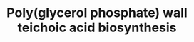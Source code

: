 ---
authors:
- DeSl
- Egonw
- Andra
- MaintBot
- Eweitz
description: Teichoic acids serve several roles in the cell. They serve as reservoirs
  of phosphates that can be mobilized when phosphate becomes limiting. Being anionic,
  they are scavengers of cations (in particular Mg2+), and may create a pH gradient
  across the wall by sequestering the protons expelled through the cytoplasmic membrane.
  In addition, lipoteichoic acids are the main source of the hydrophobicity of the
  cell envelope, and may contribute to its adhesiveness. Teichoic acids are also immunogenic,
  and can be considered the Gram-positive equivalent of the Gram-negative lipopolysaccharides.
last-edited: 2021-05-20
organisms:
- Saccharomyces cerevisiae
redirect_from:
- /index.php/Pathway:WP4162
- /instance/WP4162
schema-jsonld:
- '@context': https://schema.org/
  '@id': https://wikipathways.github.io/pathways/WP4162.html
  '@type': Dataset
  creator:
    '@type': Organization
    name: WikiPathways
  description: Teichoic acids serve several roles in the cell. They serve as reservoirs
    of phosphates that can be mobilized when phosphate becomes limiting. Being anionic,
    they are scavengers of cations (in particular Mg2+), and may create a pH gradient
    across the wall by sequestering the protons expelled through the cytoplasmic membrane.
    In addition, lipoteichoic acids are the main source of the hydrophobicity of the
    cell envelope, and may contribute to its adhesiveness. Teichoic acids are also
    immunogenic, and can be considered the Gram-positive equivalent of the Gram-negative
    lipopolysaccharides.
  keywords:
  - Bs-mnaA
  - sn-glycerol-3-phosphate
  - Bs-tagO
  - ADP
  - ATP
  - Bs-tagA
  - 2 H+
  - N-acetyl-alpha-D-glucosaminyldiphospho-ditrans,octacis-undecaprenol
  - UMP
  - Bs-tagD
  - (1,4-)]-N-acetyl-alpha-D-muramoyl-L-alanyl-gamma-D-glutamyl-meso-2,6-
  - UDP-N-acetyl-D-glucosamine biosynthesis I
  - a peptidoglycan-major wall teichoic acid complex
  - 2-O-D-alanyl-1-O-phosphatidylglycerol
  - CDP-glycerol
  - D-alanine
  - UDP-N-acetyl-alpha-D-mannosamine
  - 'di-trans,octa-cis-undecaprenyl diphosphate '
  - CTP
  - 'di-trans,octa-cis-undecaprenyl phosphate '
  - Bs-dltA
  - an L-1-phosphatidyl-sn-glycerol
  - UDP-N-acety-alpha-D-glucosamide
  - Gro-P-ManNac-GlcNAc-PP-undecaprenol
  - Bs-tagH + Bs-tagG
  - H2O
  - ManNAc-GlcNAc-PP-undecaprenol
  - CMP
  - Bs-tagV + Bs-tagU + Bs-tagT
  - Bs-tagE
  - CMP (n)
  - Bs-dltB
  - phosphate
  - a D-alanyl-carrier protein
  - ((2-Glc)Gro-P)n Gro-P-ManNac-GlcNAc-PP-undecaprenol
  - a polyisoprenyl-major wall techoic acid
  - di-trans,octa-cis-undecaprenyl phosphate
  - diphosphate
  - Bs-dltD
  - (Gro-P)n Gro-P-ManNac-GlcNAc-PP-undecaprenol
  - diaminopimeloyl-D-alanyl-D-alanine
  - UDP
  - UDP-alpha-D-glucose (n)
  - Bs-tagF
  - D-alanyl
  - AMP
  - ditrans,octacis-undecaprenyldiphospho-[(N-acetyl-beta-D-glucosaminyl)-
  - H+
  - Bs-tagB
  license: CC0
  name: Poly(glycerol phosphate) wall teichoic acid biosynthesis
seo: CreativeWork
title: Poly(glycerol phosphate) wall teichoic acid biosynthesis
wpid: WP4162
---